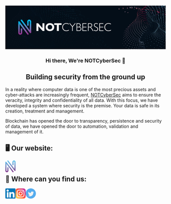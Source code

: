 <p align="center">
  <a href="https://notcybersec.com" target="_blank" rel="noreferrer"><img src="https://github.com/NOT-CyberSec/.github/blob/f31ea38aa66a1783ac52127c348079e4f9e5c409/img/bannerGit.jpeg" alt="banner"></a>
</p>

<h3 align="center"> Hi there, We're NOTCyberSec </a> 👋 </h3>
<h2 align="center"> Building security from the ground up </h2> 

In a reality where computer data is one of the most precious assets and cyber-attacks are increasingly frequent, [NOTCyberSec](https://notcybersec.com) aims to ensure the veracity, integrity and confidentiality of all data. With this focus, we have developed a system where security is the premise. Your data is safe in its creation, treatment and management. 

Blockchain has opened the door to transparency, persistence and security of data, we have opened the door to automation, validation and management of it.

<!-- <h3 align="center"> NFT's of things </h3> -->

## 🖥️ Our website:
<a href="https://notcybersec.com"><img align="left" src="https://github.com/NOT-CyberSec/.github/blob/93256aff5d2bc1953f7eacee17dab78749a7d37b/img/isometrico.png" alt="NOTCyberSec | LinkedIn" width="32px"/></a>
</br>

## 🤝 Where can you find us:
<a href="https://www.linkedin.com/company/notcybersec?trk=profile-badge"><img align="left" src="https://github.com/NOT-CyberSec/.github/blob/d783fc6b0b0459e9ff696959f9a07cdbddbbe603/img/linkedin.svg" alt="NOTCyberSec | LinkedIn" width="32px"/></a>

<a href="https://www.instagram.com/notcybersec/"><img align="left" src="https://github.com/NOT-CyberSec/.github/blob/34df78ed05ab90ffc476fb47ecd2c509e3f10e6c/img/instagram.svg" alt="NOTCyberSec | Instagram" width="32px"/></a>

<a href="https://www.twitter.com/notcybersec/"><img align="left" src="https://raw.githubusercontent.com/NOT-CyberSec/.github/290187c43a52eac52bdf38ac1b27733272b9e73a/img/twitter.svg" alt="NOTCyberSec | Twitter" width="32px"/></a>
